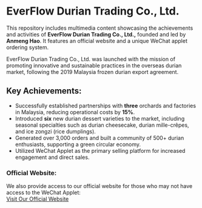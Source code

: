 # EverFlow Durian Trading Co., Ltd.
This repository includes multimedia content showcasing the achievements and activities of **EverFlow Durian Trading Co., Ltd.,** founded and led by **Anmeng Hao**. It features an official website and a unique WeChat applet ordering system.

EverFlow Durian Trading Co., Ltd. was launched with the mission of promoting innovative and sustainable practices in the overseas durian market, following the 2019 Malaysia frozen durian export agreement.


## Key Achievements:
- Successfully established partnerships with **three** orchards and factories in Malaysia, reducing operational costs by **15%**.
- Introduced **six** new durian dessert varieties to the market, including seasonal specialties such as durian cheesecake, durian mille-crêpes, and ice zongzi (rice dumplings). 
- Generated over 3,000 orders and built a community of 500+ durian enthusiasts, supporting a green circular economy.
- Utilized WeChat Applet as the primary selling platform for increased engagement and direct sales. 

### Official Website:
We also provide access to our official website for those who may not have access to the WeChat Applet:  
[Visit Our Official Website](http://www.liumaomao.cn/) 
